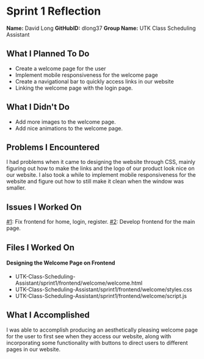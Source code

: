 # Sprint 1 Reflection

**Name:** David Long
**GitHubID:** dlong37
**Group Name:** UTK Class Scheduling Assistant

## What I Planned To Do
* Create a welcome page for the user
* Implement mobile responsiveness for the welcome page
* Create a navigational bar to quickly access links in our website
* Linking the welcome page with the login page.

## What I Didn't Do
* Add more images to the welcome page.
* Add nice animations to the welcome page.

## Problems I Encountered
I had problems when it came to designing the website through CSS, mainly figuring out how to make the links and the logo of our product look nice on our website. I also took a while to implement mobile responsiveness for the website and figure out how to still make it clean when the window was smaller.

## Issues I Worked On
[#1](https://github.com/utk-cs340-fall24/UTK-Class-Scheduling-Assistant/issues/1): Fix frontend for home, login, register.
[#2](https://github.com/utk-cs340-fall24/UTK-Class-Scheduling-Assistant/issues/5): Develop frontend for the main page.

## Files I Worked On
#### Designing the Welcome Page on Frontend
* UTK-Class-Scheduling-Assistant/sprint1/frontend/welcome/welcome.html
* UTK-Class-Scheduling-Assistant/sprint1/frontend/welcome/styles.css
* UTK-Class-Scheduling-Assistant/sprint1/frontend/welcome/script.js

## What I Accomplished
I was able to accomplish producing an aesthetically pleasing welcome page for the user to first see when they access our website, along with incorporating some functionality with buttons to direct users to different pages in our website.
